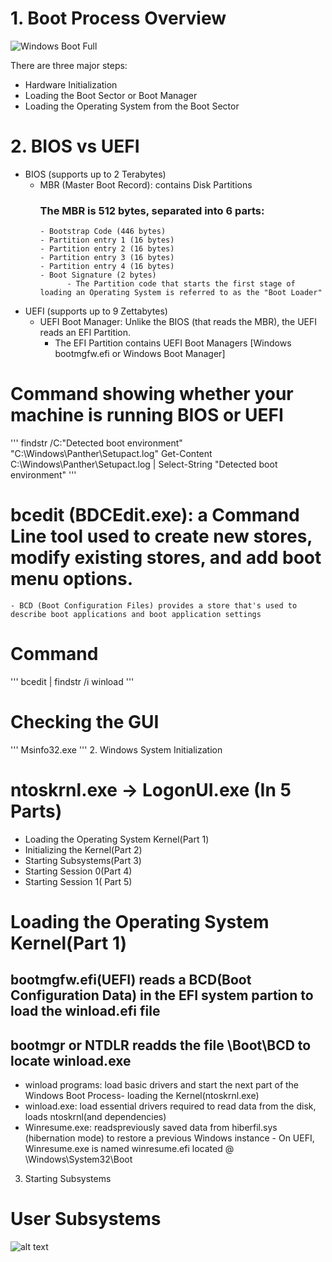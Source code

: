 # 1. Boot Process Overview
![Windows Boot Full](http://1.bp.blogspot.com/-MaRtDTHH1Vo/UysJF8KXNbI/AAAAAAAAALo/D6Kt2f8Gpmo/s1600/Walkthrough_Diagram.jpg)

There are three major steps:
 - Hardware Initialization
 - Loading the Boot Sector or Boot Manager
 - Loading the Operating System from the Boot Sector

# 2. BIOS vs UEFI

 - BIOS (supports up to 2 Terabytes)
   - MBR (Master Boot Record): contains Disk Partitions
        ### The MBR is 512 bytes, separated into 6 parts:
         - Bootstrap Code (446 bytes)
         - Partition entry 1 (16 bytes)
         - Partition entry 2 (16 bytes)
         - Partition entry 3 (16 bytes)
         - Partition entry 4 (16 bytes)
         - Boot Signature (2 bytes)
               - The Partition code that starts the first stage of loading an Operating System is referred to as the "Boot Loader"    

 - UEFI (supports up to 9 Zettabytes)
   - UEFI Boot Manager: Unlike the BIOS (that reads the MBR), the UEFI reads an EFI Partition.
        - The EFI Partition contains UEFI Boot Managers [Windows bootmgfw.efi or Windows Boot Manager]

# Command showing whether your machine is running BIOS or UEFI
   '''
findstr /C:"Detected boot environment" "C:\Windows\Panther\Setupact.log"
Get-Content C:\Windows\Panther\Setupact.log | Select-String "Detected boot environment"
'''
# bcedit (BDCEdit.exe): a Command Line tool used to create new stores, modify existing stores, and add boot menu options.
    - BCD (Boot Configuration Files) provides a store that's used to describe boot applications and boot application settings
# Command 
'''
bcedit | findstr /i winload
'''
# Checking the GUI
'''
Msinfo32.exe
'''
2. Windows System Initialization

# ntoskrnl.exe -> LogonUI.exe (In 5 Parts)
 - Loading the Operating System Kernel(Part 1)
 - Initializing the Kernel(Part 2)
 - Starting Subsystems(Part 3)
 - Starting Session 0(Part 4)
 - Starting Session 1( Part 5)

# Loading the Operating System Kernel(Part 1)
 ## bootmgfw.efi(UEFI) reads a BCD(Boot Configuration Data) in the EFI system partion to load the winload.efi file
 ## bootmgr or NTDLR readds the file \Boot\BCD to locate winload.exe
  - winload programs: load basic drivers and start the next part of the Windows Boot Process- loading the Kernel(ntoskrnl.exe)
   - winload.exe: load essential drivers required to read data from the disk, loads ntoskrnl(and dependencies)
   - Winresume.exe: readspreviously saved data from hiberfil.sys (hibernation mode) to restore a previous Windows instance
    - On UEFI, Winresume.exe is named winresume.efi located @ \Windows\System32\Boot   
  

3. Starting Subsystems
 
# User Subsystems
![alt text](https://git.cybbh.space/os/public/-/raw/master/os/modules/006_windows_boot_process/pages/winboot1.png)

 
